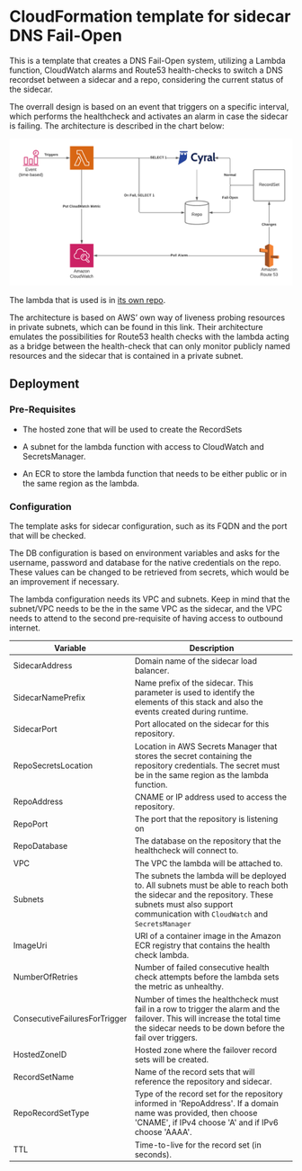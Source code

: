 # CloudFormation template for sidecar DNS Fail-Open

This is a template that creates a DNS Fail-Open system, utilizing a Lambda function, CloudWatch alarms and Route53 health-checks to
switch a DNS recordset between a sidecar and a repo, considering the current status of the sidecar.

The overrall design is based on an event that triggers on a specific interval, which performs the healthcheck and activates
an alarm in case the sidecar is failing. The architecture is described in the chart below:

![Architectural Chart](./img/chart.png)

The lambda that is used is in [its own repo](https://github.com/cyralinc/health-check-aws).

The architecture is based on AWS’ own way of liveness probing resources in private subnets, which can be found in this link.
Their architecture emulates the possibilities for Route53 health checks with the lambda acting as a bridge between the health-check that can only monitor publicly named resources and the sidecar that is contained in a private subnet.


## Deployment

### Pre-Requisites
- The hosted zone that will be used to create the RecordSets

- A subnet for the lambda function with access to CloudWatch and SecretsManager.

- An ECR to store the lambda function that needs to be either public or in the same region as the lambda.

### Configuration

The template asks for sidecar configuration, such as its FQDN and the port that will be checked.

The DB configuration is based on environment variables and asks for the username, password and database for the native credentials on the repo. These values can be changed to be retrieved from secrets, which would be an improvement if necessary.

The lambda configuration needs its VPC and subnets. Keep in mind that the subnet/VPC needs to be the in the same VPC as the sidecar, and the VPC needs to attend to the second pre-requisite of having access to outbound internet.

| Variable                      | Description                                                                                                                                                                                             |
| ---                           | ---                                                                                                                                                                                                     |
| SidecarAddress                | Domain name of the sidecar load balancer.                                                                                                                                                               |
| SidecarNamePrefix             | Name prefix of the sidecar. This parameter is used to identify the elements of this stack and also the events created during runtime.                                                                   |
| SidecarPort                   | Port allocated on the sidecar for this repository.                                                                                                                                                      |
| RepoSecretsLocation           | Location in AWS Secrets Manager that stores the secret containing the repository credentials. The secret must be in the same region as the lambda function.                                             |
| RepoAddress                   | CNAME or IP address used to access the repository.                                                                                                                                                      |
| RepoPort                      | The port that the repository is listening on                                                                                                                                                            |
| RepoDatabase                  | The database on the repository that the healthcheck will connect to.                                                                                                                                    |
| VPC                           | The VPC the lambda will be attached to.                                                                                                                                                                 |
| Subnets                       | The subnets the lambda will be deployed to. All subnets must be able to reach both the sidecar and the repository. These subnets must also support communication with `CloudWatch` and `SecretsManager` |
| ImageUri                      | URI of a container image in the Amazon ECR registry that contains the health check lambda.                                                                                                              |
| NumberOfRetries               | Number of failed consecutive health check attempts before the lambda sets the metric as unhealthy.                                                                                                      |
| ConsecutiveFailuresForTrigger | Number of times the healthcheck must fail in a row to trigger the alarm and the failover. This will increase the total time the sidecar needs to be down before the fail over triggers.                 |
| HostedZoneID                  | Hosted zone where the failover record sets will be created.                                                                                                                                             |
| RecordSetName                 | Name of the record sets that will reference the repository and sidecar.                                                                                                                                 |
| RepoRecordSetType             | Type of the record set for the repository informed in 'RepoAddress'. If a domain name was provided, then choose 'CNAME', if IPv4 choose 'A' and if IPv6 choose 'AAAA'.                                  |
| TTL                           | Time-to-live for the record set (in seconds).                                                                                                                                                           |
